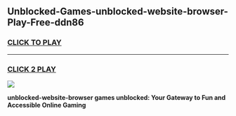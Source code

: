 
## Unblocked-Games-unblocked-website-browser-Play-Free-ddn86
<h3>
<a href="https://premium76.site?title=unblocked-website-browser&ref=18A1">CLICK TO PLAY</a></h3>
<hr>

<h3>
<a href="https://premium76.site?title=unblocked-website-browser&ref=18A1">CLICK 2 PLAY</a>
  
</h3>

<a href="https://premium76.site?title=unblocked-website-browser&ref=18A1"><img src="https://clearcache.store/games.png"></a>


**unblocked-website-browser games unblocked: Your Gateway to Fun and Accessible Online Gaming**
